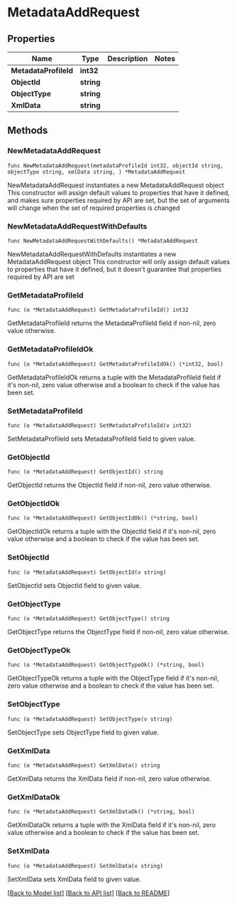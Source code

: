 # MetadataAddRequest

## Properties

Name | Type | Description | Notes
------------ | ------------- | ------------- | -------------
**MetadataProfileId** | **int32** |  | 
**ObjectId** | **string** |  | 
**ObjectType** | **string** |  | 
**XmlData** | **string** |  | 

## Methods

### NewMetadataAddRequest

`func NewMetadataAddRequest(metadataProfileId int32, objectId string, objectType string, xmlData string, ) *MetadataAddRequest`

NewMetadataAddRequest instantiates a new MetadataAddRequest object
This constructor will assign default values to properties that have it defined,
and makes sure properties required by API are set, but the set of arguments
will change when the set of required properties is changed

### NewMetadataAddRequestWithDefaults

`func NewMetadataAddRequestWithDefaults() *MetadataAddRequest`

NewMetadataAddRequestWithDefaults instantiates a new MetadataAddRequest object
This constructor will only assign default values to properties that have it defined,
but it doesn't guarantee that properties required by API are set

### GetMetadataProfileId

`func (o *MetadataAddRequest) GetMetadataProfileId() int32`

GetMetadataProfileId returns the MetadataProfileId field if non-nil, zero value otherwise.

### GetMetadataProfileIdOk

`func (o *MetadataAddRequest) GetMetadataProfileIdOk() (*int32, bool)`

GetMetadataProfileIdOk returns a tuple with the MetadataProfileId field if it's non-nil, zero value otherwise
and a boolean to check if the value has been set.

### SetMetadataProfileId

`func (o *MetadataAddRequest) SetMetadataProfileId(v int32)`

SetMetadataProfileId sets MetadataProfileId field to given value.


### GetObjectId

`func (o *MetadataAddRequest) GetObjectId() string`

GetObjectId returns the ObjectId field if non-nil, zero value otherwise.

### GetObjectIdOk

`func (o *MetadataAddRequest) GetObjectIdOk() (*string, bool)`

GetObjectIdOk returns a tuple with the ObjectId field if it's non-nil, zero value otherwise
and a boolean to check if the value has been set.

### SetObjectId

`func (o *MetadataAddRequest) SetObjectId(v string)`

SetObjectId sets ObjectId field to given value.


### GetObjectType

`func (o *MetadataAddRequest) GetObjectType() string`

GetObjectType returns the ObjectType field if non-nil, zero value otherwise.

### GetObjectTypeOk

`func (o *MetadataAddRequest) GetObjectTypeOk() (*string, bool)`

GetObjectTypeOk returns a tuple with the ObjectType field if it's non-nil, zero value otherwise
and a boolean to check if the value has been set.

### SetObjectType

`func (o *MetadataAddRequest) SetObjectType(v string)`

SetObjectType sets ObjectType field to given value.


### GetXmlData

`func (o *MetadataAddRequest) GetXmlData() string`

GetXmlData returns the XmlData field if non-nil, zero value otherwise.

### GetXmlDataOk

`func (o *MetadataAddRequest) GetXmlDataOk() (*string, bool)`

GetXmlDataOk returns a tuple with the XmlData field if it's non-nil, zero value otherwise
and a boolean to check if the value has been set.

### SetXmlData

`func (o *MetadataAddRequest) SetXmlData(v string)`

SetXmlData sets XmlData field to given value.



[[Back to Model list]](../README.md#documentation-for-models) [[Back to API list]](../README.md#documentation-for-api-endpoints) [[Back to README]](../README.md)


